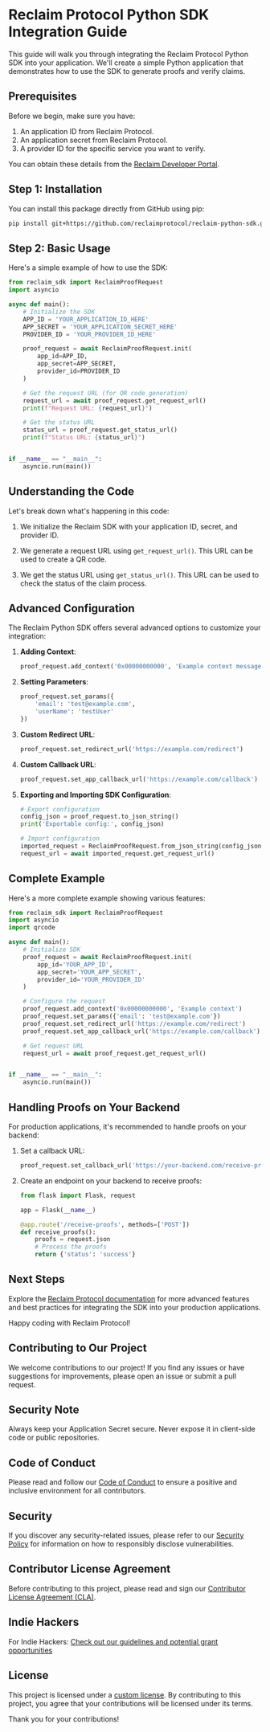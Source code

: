 # Reclaim Protocol Python SDK Integration Guide

This guide will walk you through integrating the Reclaim Protocol Python SDK into your application. We'll create a simple Python application that demonstrates how to use the SDK to generate proofs and verify claims.

## Prerequisites

Before we begin, make sure you have:

1. An application ID from Reclaim Protocol.
2. An application secret from Reclaim Protocol.
3. A provider ID for the specific service you want to verify.

You can obtain these details from the [Reclaim Developer Portal](https://dev.reclaimprotocol.org/).

## Step 1: Installation

You can install this package directly from GitHub using pip:

```bash
pip install git+https://github.com/reclaimprotocol/reclaim-python-sdk.git
```

## Step 2: Basic Usage

Here's a simple example of how to use the SDK:

```python
from reclaim_sdk import ReclaimProofRequest
import asyncio

async def main():
    # Initialize the SDK
    APP_ID = 'YOUR_APPLICATION_ID_HERE'
    APP_SECRET = 'YOUR_APPLICATION_SECRET_HERE'
    PROVIDER_ID = 'YOUR_PROVIDER_ID_HERE'

    proof_request = await ReclaimProofRequest.init(
        app_id=APP_ID,
        app_secret=APP_SECRET,
        provider_id=PROVIDER_ID
    )

    # Get the request URL (for QR code generation)
    request_url = await proof_request.get_request_url()
    print(f"Request URL: {request_url}")

    # Get the status URL
    status_url = proof_request.get_status_url()
    print(f"Status URL: {status_url}")


if __name__ == "__main__":
    asyncio.run(main())
```

## Understanding the Code

Let's break down what's happening in this code:

1. We initialize the Reclaim SDK with your application ID, secret, and provider ID.

2. We generate a request URL using `get_request_url()`. This URL can be used to create a QR code.

3. We get the status URL using `get_status_url()`. This URL can be used to check the status of the claim process.


## Advanced Configuration

The Reclaim Python SDK offers several advanced options to customize your integration:

1. **Adding Context**:

   ```python
   proof_request.add_context('0x00000000000', 'Example context message')
   ```

2. **Setting Parameters**:

   ```python
   proof_request.set_params({
       'email': 'test@example.com',
       'userName': 'testUser'
   })
   ```

3. **Custom Redirect URL**:

   ```python
   proof_request.set_redirect_url('https://example.com/redirect')
   ```

4. **Custom Callback URL**:

   ```python
   proof_request.set_app_callback_url('https://example.com/callback')
   ```

5. **Exporting and Importing SDK Configuration**:

   ```python
   # Export configuration
   config_json = proof_request.to_json_string()
   print('Exportable config:', config_json)
   
   # Import configuration
   imported_request = ReclaimProofRequest.from_json_string(config_json)
   request_url = await imported_request.get_request_url()
   ```

## Complete Example

Here's a more complete example showing various features:

```python
from reclaim_sdk import ReclaimProofRequest
import asyncio
import qrcode

async def main():
    # Initialize SDK
    proof_request = await ReclaimProofRequest.init(
        app_id='YOUR_APP_ID',
        app_secret='YOUR_APP_SECRET',
        provider_id='YOUR_PROVIDER_ID'
    )

    # Configure the request
    proof_request.add_context('0x00000000000', 'Example context')
    proof_request.set_params({'email': 'test@example.com'})
    proof_request.set_redirect_url('https://example.com/redirect')
    proof_request.set_app_callback_url('https://example.com/callback')

    # Get request URL
    request_url = await proof_request.get_request_url()


if __name__ == "__main__":
    asyncio.run(main())
```

## Handling Proofs on Your Backend

For production applications, it's recommended to handle proofs on your backend:

1. Set a callback URL:

   ```python
   proof_request.set_callback_url('https://your-backend.com/receive-proofs')
   ```

2. Create an endpoint on your backend to receive proofs:

   ```python
   from flask import Flask, request
   
   app = Flask(__name__)
   
   @app.route('/receive-proofs', methods=['POST'])
   def receive_proofs():
       proofs = request.json
       # Process the proofs
       return {'status': 'success'}
   ```

## Next Steps

Explore the [Reclaim Protocol documentation](https://docs.reclaimprotocol.org/) for more advanced features and best practices for integrating the SDK into your production applications.

Happy coding with Reclaim Protocol!

## Contributing to Our Project

We welcome contributions to our project! If you find any issues or have suggestions for improvements, please open an issue or submit a pull request.

## Security Note

Always keep your Application Secret secure. Never expose it in client-side code or public repositories.

## Code of Conduct

Please read and follow our [Code of Conduct](https://github.com/reclaimprotocol/.github/blob/main/Code-of-Conduct.md) to ensure a positive and inclusive environment for all contributors.

## Security

If you discover any security-related issues, please refer to our [Security Policy](https://github.com/reclaimprotocol/.github/blob/main/SECURITY.md) for information on how to responsibly disclose vulnerabilities.

## Contributor License Agreement

Before contributing to this project, please read and sign our [Contributor License Agreement (CLA)](https://github.com/reclaimprotocol/.github/blob/main/CLA.md).

## Indie Hackers

For Indie Hackers: [Check out our guidelines and potential grant opportunities](https://github.com/reclaimprotocol/.github/blob/main/Indie-Hackers.md)

## License

This project is licensed under a [custom license](https://github.com/reclaimprotocol/.github/blob/main/LICENSE). By contributing to this project, you agree that your contributions will be licensed under its terms.

Thank you for your contributions!
